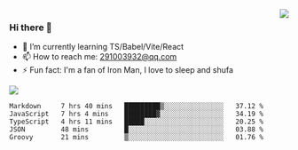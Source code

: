 <img align='right' src='https://github-readme-stats.vercel.app/api?username=niaogege&show_icons=true&theme=radical'/>

### Hi there 👋

- 🌱 I’m currently learning TS/Babel/Vite/React
- 📫 How to reach me: 291003932@qq.com
- ⚡ Fun fact:  I'm a fan of Iron Man, I love to sleep and shufa

![](https://github-readme-stats.vercel.app/api/top-langs/?username=niaogege&layout=compact)

<!--START_SECTION:waka-->
```text
Markdown     7 hrs 40 mins   █████████▒░░░░░░░░░░░░░░░   37.12 % 
JavaScript   7 hrs 4 mins    ████████▓░░░░░░░░░░░░░░░░   34.19 % 
TypeScript   4 hrs 11 mins   █████░░░░░░░░░░░░░░░░░░░░   20.25 % 
JSON         48 mins         █░░░░░░░░░░░░░░░░░░░░░░░░   03.88 % 
Groovy       21 mins         ▒░░░░░░░░░░░░░░░░░░░░░░░░   01.76 % 
```
<!--END_SECTION:waka-->

